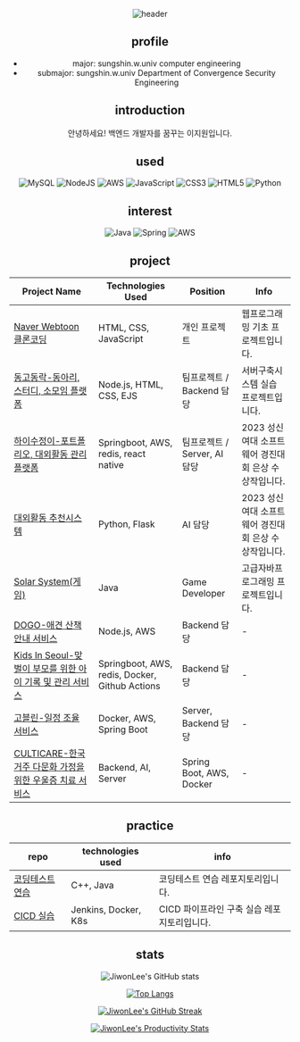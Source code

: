 <div align=center>

![header](https://capsule-render.vercel.app/api?type=wave&color=auto&height=200&section=header&text=JiwonLee%20Portfolio&fontSize=70)

## profile
- major: sungshin.w.univ computer engineering
- submajor: sungshin.w.univ Department of Convergence Security Engineering

## introduction
안녕하세요! 백엔드 개발자를 꿈꾸는 이지원입니다.

## used

![MySQL](https://img.shields.io/badge/mysql-%2300f.svg?style=for-the-badge&logo=mysql&logoColor=white) ![NodeJS](https://img.shields.io/badge/node.js-6DA55F?style=for-the-badge&logo=node.js&logoColor=white) ![AWS](https://img.shields.io/badge/AWS-%23FF9900.svg?style=for-the-badge&logo=amazon-aws&logoColor=white) ![JavaScript](https://img.shields.io/badge/javascript-%23323330.svg?style=for-the-badge&logo=javascript&logoColor=%23F7DF1E) ![CSS3](https://img.shields.io/badge/css3-%231572B6.svg?style=for-the-badge&logo=css3&logoColor=white) ![HTML5](https://img.shields.io/badge/html5-%23E34F26.svg?style=for-the-badge&logo=html5&logoColor=white) ![Python](https://img.shields.io/badge/python-3670A0?style=for-the-badge&logo=python&logoColor=ffdd54)

## interest

![Java](https://img.shields.io/badge/java-%23ED8B00.svg?style=for-the-badge&logo=java&logoColor=white) ![Spring](https://img.shields.io/badge/spring-%236DB33F.svg?style=for-the-badge&logo=spring&logoColor=white) ![AWS](https://img.shields.io/badge/AWS-%23FF9900.svg?style=for-the-badge&logo=amazon-aws&logoColor=white)

## project

| Project Name | Technologies Used | Position | Info |
|--------------|-------------------|----------|------|
| [Naver Webtoon 클론코딩](https://github.com/JiwonLee42/web-basics) | HTML, CSS, JavaScript | 개인 프로젝트 | 웹프로그래밍 기초 프로젝트입니다. |
| [동고동락-동아리, 스터디, 소모임 플랫폼](https://github.com/JiwonLee42/dongodonglak) | Node.js, HTML, CSS, EJS | 팀프로젝트 / Backend 담당 | 서버구축시스템 실습 프로젝트입니다. |
| [하이수정이-포트폴리오, 대외활동 관리 플랫폼](https://github.com/HiSujung/hisujung-spring-mvc.git) | Springboot, AWS, redis, react native | 팀프로젝트 / Server, AI 담당 | 2023 성신여대 소프트웨어 경진대회 은상 수상작입니다. |
| [대외활동 추천시스템](https://github.com/JiwonLee42/hisujung_flask) | Python, Flask | AI 담당 | 2023 성신여대 소프트웨어 경진대회 은상 수상작입니다. |
| [Solar System(게임)](https://github.com/JiwonLee42/Game-main) | Java | Game Developer | 고급자바프로그래밍 프로젝트입니다. |
| [DOGO-애견 산책 안내 서비스](https://github.com/UMC-DOGO/DOGO-SERVERS) | Node.js, AWS | Backend 담당 | - |
| [Kids In Seoul-맞벌이 부모를 위한 아이 기록 및 관리 서비스](https://github.com/JiwonLee42/kid-in-seoul-backend) | Springboot, AWS, redis, Docker, Github Actions | Backend 담당 | - |
| [고블린-일정 조율 서비스](https://github.com/GoblinCalendar/goblin_backend) | Docker, AWS, Spring Boot | Server, Backend 담당 | - |
| [CULTICARE-한국 거주 다문화 가정을 위한 우울증 치료 서비스](https://github.com/CULTICARE-repo) | Backend, AI, Server | Spring Boot, AWS, Docker | - |

## practice

| repo | technologies used | info |
|------|-------------------|------|
| [코딩테스트 연습](https://github.com/JiwonLee42/CodingTest) | C++, Java | 코딩테스트 연습 레포지토리입니다. |
| [CICD 실습](https://github.com/JiwonLee42/CICD-practice) | Jenkins, Docker, K8s | CICD 파이프라인 구축 실습 레포지토리입니다. |

## stats

![JiwonLee's GitHub stats](https://github-readme-stats.vercel.app/api?username=JiwonLee42&show_icons=true&theme=radical)

[![Top Langs](https://github-readme-stats.vercel.app/api/top-langs/?username=JiwonLee42&layout=compact)](https://github.com/anuraghazra/github-readme-stats)

[![JiwonLee's GitHub Streak](https://github-readme-streak-stats.herokuapp.com/?user=JiwonLee42&theme=radical)](https://git.io/streak-stats)

[![JiwonLee's Productivity Stats](https://github-readme-productive-box.vercel.app/api?username=JiwonLee42&theme=radical)](https://github.com/maxam2017/productive-box)


</div>
